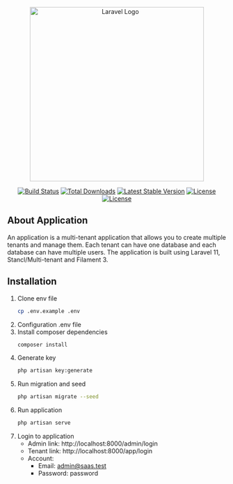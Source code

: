 <p align="center"><a href="https://laravel.com" target="_blank"><img src="https://raw.githubusercontent.com/laravel/art/master/logo-lockup/5%20SVG/2%20CMYK/1%20Full%20Color/laravel-logolockup-cmyk-red.svg" width="400" alt="Laravel Logo"></a></p>

<p align="center">
<a href="https://github.com/laravel/framework/actions"><img src="https://github.com/laravel/framework/workflows/tests/badge.svg" alt="Build Status"></a>
<a href="https://packagist.org/packages/laravel/framework"><img src="https://img.shields.io/packagist/dt/laravel/framework" alt="Total Downloads"></a>
<a href="https://packagist.org/packages/laravel/framework"><img src="https://img.shields.io/packagist/v/laravel/framework" alt="Latest Stable Version"></a>
<a href="https://packagist.org/packages/laravel/framework"><img src="https://img.shields.io/packagist/l/laravel/framework" alt="License"></a>
<a href="https://github.com/TheBSD/StandWithPalestine/blob/main/docs/README.md"><img src="https://raw.githubusercontent.com/TheBSD/StandWithPalestine/main/badges/StandWithPalestine.svg" alt="License"></a>
</p>

## About Application
An application is a multi-tenant application that allows you to create multiple tenants and manage them. Each tenant can have one database and each database can have multiple users. The application is built using Laravel 11, Stancl/Multi-tenant and Filament 3.

## Installation

1. Clone env file
    ```bash
    cp .env.example .env
    ```
2. Configuration .env file
3. Install composer dependencies
    ```bash
    composer install
    ```
4. Generate key
    ```bash
    php artisan key:generate
    ```
5. Run migration and seed
    ```bash
    php artisan migrate --seed
    ```
6. Run application
    ```bash
    php artisan serve
    ```
7. Login to application
   - Admin link: http://localhost:8000/admin/login
   - Tenant link: http://localhost:8000/app/login
   - Account:
     - Email: admin@saas.test
     - Password: password
